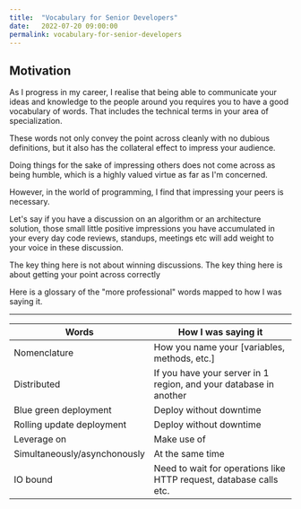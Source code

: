 ```yaml
---
title:  "Vocabulary for Senior Developers"
date:   2022-07-20 09:00:00
permalink: vocabulary-for-senior-developers
---
```


## Motivation

As I progress in my career, I realise that being able to communicate your ideas and knowledge to the people around you requires you to have a good vocabulary of words. That includes the technical terms in your area of specialization.

These words not only convey the point across cleanly with no dubious definitions, but it also has the collateral effect to impress your audience.

Doing things for the sake of impressing others does not come across as being humble, which is a highly valued virtue as far as I'm concerned.

However, in the world of programming, I find that impressing your peers is necessary.

Let's say if you have a discussion on an algorithm or an architecture solution, those small little positive impressions you have accumulated in your every day code reviews, standups, meetings etc will add weight to your voice in these discussion.

The key thing here is not about winning discussions. The key thing here is about getting your point across correctly

Here is a glossary of the "more professional" words mapped to how I was saying it.

---

| Words | How I was saying it |
|-------|---------|
| Nomenclature | How you name your [variables, methods, etc.] |
| Distributed | If you have your server in 1 region, and your database in another |
| Blue green deployment | Deploy without downtime |
| Rolling update deployment | Deploy without downtime |
| Leverage on | Make use of |
| Simultaneously/asynchonously | At the same time |
| IO bound | Need to wait for operations like HTTP request, database calls etc. |
